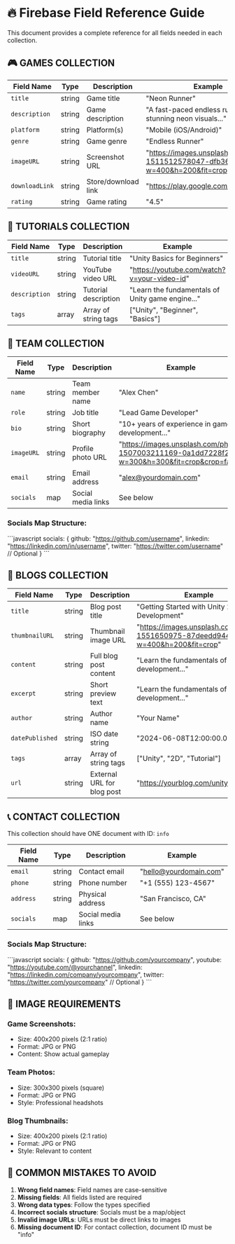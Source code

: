 # 🔥 Firebase Field Reference Guide

This document provides a complete reference for all fields needed in each collection.

## 🎮 GAMES COLLECTION

| Field Name | Type | Description | Example |
|------------|------|-------------|---------|
| `title` | string | Game title | "Neon Runner" |
| `description` | string | Game description | "A fast-paced endless runner with stunning neon visuals..." |
| `platform` | string | Platform(s) | "Mobile (iOS/Android)" |
| `genre` | string | Game genre | "Endless Runner" |
| `imageURL` | string | Screenshot URL | "https://images.unsplash.com/photo-1511512578047-dfb367046420?w=400&h=200&fit=crop" |
| `downloadLink` | string | Store/download link | "https://play.google.com/store" |
| `rating` | string | Game rating | "4.5" |

## 🎥 TUTORIALS COLLECTION

| Field Name | Type | Description | Example |
|------------|------|-------------|---------|
| `title` | string | Tutorial title | "Unity Basics for Beginners" |
| `videoURL` | string | YouTube video URL | "https://youtube.com/watch?v=your-video-id" |
| `description` | string | Tutorial description | "Learn the fundamentals of Unity game engine..." |
| `tags` | array | Array of string tags | ["Unity", "Beginner", "Basics"] |

## 👥 TEAM COLLECTION

| Field Name | Type | Description | Example |
|------------|------|-------------|---------|
| `name` | string | Team member name | "Alex Chen" |
| `role` | string | Job title | "Lead Game Developer" |
| `bio` | string | Short biography | "10+ years of experience in game development..." |
| `imageURL` | string | Profile photo URL | "https://images.unsplash.com/photo-1507003211169-0a1dd7228f2d?w=300&h=300&fit=crop&crop=face" |
| `email` | string | Email address | "alex@yourdomain.com" |
| `socials` | map | Social media links | See below |

### Socials Map Structure:
\`\`\`javascript
socials: {
  github: "https://github.com/username",
  linkedin: "https://linkedin.com/in/username",
  twitter: "https://twitter.com/username"  // Optional
}
\`\`\`

## 📝 BLOGS COLLECTION

| Field Name | Type | Description | Example |
|------------|------|-------------|---------|
| `title` | string | Blog post title | "Getting Started with Unity 2D Game Development" |
| `thumbnailURL` | string | Thumbnail image URL | "https://images.unsplash.com/photo-1551650975-87deedd944c3?w=400&h=200&fit=crop" |
| `content` | string | Full blog post content | "Learn the fundamentals of Unity 2D development..." |
| `excerpt` | string | Short preview text | "Learn the fundamentals of Unity 2D development..." |
| `author` | string | Author name | "Your Name" |
| `datePublished` | string | ISO date string | "2024-06-08T12:00:00.000Z" |
| `tags` | array | Array of string tags | ["Unity", "2D", "Tutorial"] |
| `url` | string | External URL for blog post | "https://yourblog.com/unity-tutorial" |

## 📞 CONTACT COLLECTION

This collection should have ONE document with ID: `info`

| Field Name | Type | Description | Example |
|------------|------|-------------|---------|
| `email` | string | Contact email | "hello@yourdomain.com" |
| `phone` | string | Phone number | "+1 (555) 123-4567" |
| `address` | string | Physical address | "San Francisco, CA" |
| `socials` | map | Social media links | See below |

### Socials Map Structure:
\`\`\`javascript
socials: {
  github: "https://github.com/yourcompany",
  youtube: "https://youtube.com/@yourchannel",
  linkedin: "https://linkedin.com/company/yourcompany",
  twitter: "https://twitter.com/yourcompany"  // Optional
}
\`\`\`

## 📸 IMAGE REQUIREMENTS

### Game Screenshots:
- Size: 400x200 pixels (2:1 ratio)
- Format: JPG or PNG
- Content: Show actual gameplay

### Team Photos:
- Size: 300x300 pixels (square)
- Format: JPG or PNG
- Style: Professional headshots

### Blog Thumbnails:
- Size: 400x200 pixels (2:1 ratio)
- Format: JPG or PNG
- Style: Relevant to content

## 🚨 COMMON MISTAKES TO AVOID

1. **Wrong field names**: Field names are case-sensitive
2. **Missing fields**: All fields listed are required
3. **Wrong data types**: Follow the types specified
4. **Incorrect socials structure**: Socials must be a map/object
5. **Invalid image URLs**: URLs must be direct links to images
6. **Missing document ID**: For contact collection, document ID must be "info"
